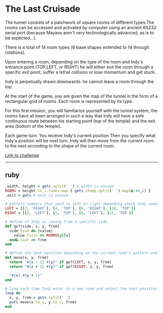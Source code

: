 # The Last Cruisade

The tunnel consists of a patchwork of square rooms of different types.The rooms can be accessed and activated by computer using an ancient RS232 serial port (because Mayans aren't very technologically advanced, as is to be expected...).

There is a total of 14 room types (6 base shapes extended to 14 through rotations).

Upon entering a room, depending on the type of the room and Indy's entrance point (TOP,LEFT, or RIGHT) he will either exit the room through a specific exit point, suffer a lethal collision or lose momentum and get stuck.

Indy is perpetually drawn downwards: he cannot leave a room through the top.

At the start of the game, you are given the map of the tunnel in the form of a rectangular grid of rooms. Each room is represented by its type.

For this first mission, you will familiarize yourself with the tunnel system, the rooms have all been arranged in such a way that Indy will have a safe continuous route between his starting point (top of the temple) and the exit area (bottom of the temple).

Each game turn:
You receive Indy's current position
Then you specify what Indy's position will be next turn.
Indy will then move from the current room to the next according to the shape of the current room.

[Link to challenge](https://www.codingame.com/ide/puzzle/the-last-crusade-episode-1)

---

## ruby

```ruby
_width, height = gets.split(' ') # width is unused
ROOMS = height.to_i.times.map { gets.chomp.split(' ').map(&:to_i) }
_exit = gets # exit is unused

# pattern numbers that send to left or right depending where Indy comes from
LEFT = [[2, 'RIGHT'], [4, 'TOP'], [6, 'RIGHT'], [10, 'TOP']]
RIGHT = [[2, 'LEFT'], [5, 'TOP'], [6, 'LEFT'], [11, 'TOP']]

# define if Indy is coming from a specific side
def go?(side, x, y, from)
  side.find do |value|
    value.first == ROOMS[y][x]
  end&.last == from
end

# define the next position depending on the current room's pattern and entrance
def move(x, y, from)
  return "#{x - 1} #{y}" if go?(LEFT, x, y, from)
  return "#{x + 1} #{y}" if go?(RIGHT, x, y, from)

  "#{x} #{y + 1}"
end

# loop each time Indy enter in a new room and output the next position
loop do
  x, y, from = gets.split(' ')
  puts move(x.to_i, y.to_i, from)
end
```
